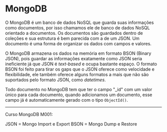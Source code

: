 # MongoDB

O MongoDB é um banco de dados NoSQL que guarda suas informações como documentos, por isso chamamos ele de banco de dados NoSQL orientado a documentos. Os documentos são guardados dentro de coleções e sua estrutura é bem parecida com a de um JSON. Um documento é uma forma de organizar os dados com campos e valores.

O MongoDB armazena os dados na memória em formato BSON (Binary JSON), pois guardar as informações exatamente como JSON seria ineficiente já que JSON é *text-based* e ocupa bastante espaço. O formato BSON foi feito para tirar os gaps que o JSON oferece como velocidade e flexibilidade, ele também oferece alguns formatos a mais que não são suportados pelo formato JSON, como *datetimes*.

Todo documento no MongoDB tem que ter o campo "_id" com um valor único para cada documento, quando adicionamos um documento, esse campo já é automaticamente gerado com o tipo `ObjectId()`.

---
Curso MongoDB M001:

JSON = Mongo Import e Export
BSON = Mongo Dump e Restore
